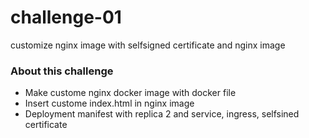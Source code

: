 # challenge-01
customize nginx image with selfsigned certificate and nginx image

### About this challenge

* Make custome nginx docker image with docker file 
* Insert custome index.html in nginx image
* Deployment manifest with replica 2 and service, ingress, selfsined certificate
